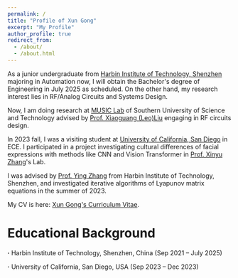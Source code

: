 ```yaml
---
permalink: /
title: "Profile of Xun Gong"
excerpt: "My Profile"
author_profile: true
redirect_from: 
  - /about/
  - /about.html
---
```


As a junior undergraduate from [Harbin Institute of Technology, Shenzhen](http://en.hitsz.edu.cn/) majoring in Automation now, I will obtain the Bachelor's degree of Engineering in July 2025 as scheduled. On the other hand, my research interest lies in RF/Analog Circuits and Systems Design.

Now, I am doing research at [MUSIC Lab](https://music-sustech.github.io/) of Southern University of Science and Technology advised by [Prof. Xiaoguang (Leo)Liu](https://faculty.sustech.edu.cn/?tagid=liuxg&iscss=1&snapid=1&orderby=date&go=1) engaging in RF circuits design.

In 2023 fall, I was a visiting student at [University of California, San Diego](https://ucsd.edu/) in ECE. I participated in a project investigating cultural differences of facial expressions with methods like CNN and Vision Transformer in [Prof. Xinyu Zhang](https://jacobsschool.ucsd.edu/people/profile/xinyu-zhang)'s Lab.

I was advised by [Prof. Ying Zhang](http://faculty.hitsz.edu.cn/zhangying) from Harbin Institute of Technology, Shenzhen, and investigated iterative algorithms of Lyapunov matrix equations in the summer of 2023.

My CV is here: [Xun Gong's Curriculum Vitae](../assets/Curriculum_Vitae.pdf).

Educational Background
======
**·** Harbin Institute of Technology, Shenzhen, China (Sep 2021 – July 2025) 

**·** University of California, San Diego, USA (Sep 2023 – Dec 2023)

